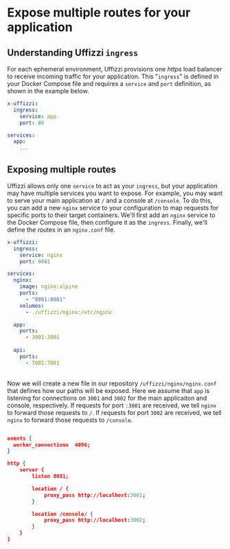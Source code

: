 # Expose multiple routes for your application

## Understanding Uffizzi `ingress`
For each ephemeral environment, Uffizzi provisions one _https_ load balancer to receive incoming traffic for your application. This "`ingress`" is defined in your Docker Compose file and requires a `service` and `port` definition, as shown in the example below. 

``` yaml
x-uffizzi:
  ingress:
    service: app
    port: 80

services:
  app:
    ...
```

## Exposing multiple routes

Uffizzi allows only one `service` to act as your `ingress`, but your application may have multiple services you want to expose. For example, you may want to serve your main application at `/` and a console at `/console`. To do this, you can add a new `nginx` service to your configuration to map requests for specific ports to their target containers. We'll first add an `nginx` service to the Docker Compose file, then configure it as the `ingress`. Finally, we'll define the routes in an `nginx.conf` file.

```yaml title="docker-compose.uffizzi.multiple-routes.yml"
x-uffizzi:
  ingress:
    service: nginx
    port: 8081

services:
  nginx:
    image: nginx:alpine
    ports:
      - "8081:8081"
    volumes:
      - ./uffizzi/nginx:/etc/nginx

  app:
    ports:
      - 3001:3001
  
  api:
    ports: 
      - 7001:7001
```

&nbsp;  
Now we will create a new file in our repository `/uffizzi/nginx/nginx.conf` that defines how our paths will be exposed. Here we assume that `app` is listening for connections on `3001` and `3002` for the main applicaiton and console, respectively. If requests for port `:3001` are received, we tell `nginx` to forward those requests to `/`. If requests for port `3002` are received, we tell `nginx` to forward those requests to `/console`.

```json title="nginx.conf"

events {
  worker_connections  4096;
}

http {
    server {
        listen 8081;

        location / {
            proxy_pass http://localhost:3001;
        }

        location /console/ {
            proxy_pass http://localhost:3002;
        }
    }
}
```